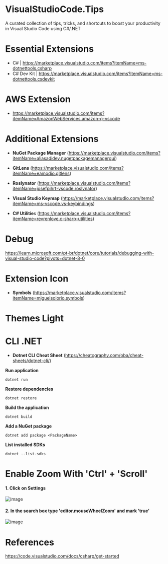 # VisualStudioCode.Tips
A curated collection of tips, tricks, and shortcuts to boost your productivity in Visual Studio Code using C#/.NET

# Essential Extensions
- C# | https://marketplace.visualstudio.com/items?itemName=ms-dotnettools.csharp
- C# Dev Kit | https://marketplace.visualstudio.com/items?itemName=ms-dotnettools.csdevkit

# AWS Extension
- https://marketplace.visualstudio.com/items?itemName=AmazonWebServices.amazon-q-vscode

# Additional Extensions
- **NuGet Package Manager** (https://marketplace.visualstudio.com/items?itemName=aliasadidev.nugetpackagemanagergui)
- **GitLens** (https://marketplace.visualstudio.com/items?itemName=eamodio.gitlens)
- **Roslynator** (https://marketplace.visualstudio.com/items?itemName=josefpihrt-vscode.roslynator)
- **Visual Studio Keymap** (https://marketplace.visualstudio.com/items?itemName=ms-vscode.vs-keybindings)
 
- **C# Utilitie**s (https://marketplace.visualstudio.com/items?itemName=revrenlove.c-sharp-utilities)


# Debug

https://learn.microsoft.com/pt-br/dotnet/core/tutorials/debugging-with-visual-studio-code?pivots=dotnet-8-0

# Extension Icon
- **Symbols** (https://marketplace.visualstudio.com/items?itemName=miguelsolorio.symbols)


# Themes Light


# CLI .NET

- **Dotnet CLI Cheat Sheet** (https://cheatography.com/oba/cheat-sheets/dotnet-cli/)


**Run application**
```
dotnet run
```


**Restore dependencies**
```
dotnet restore
```



**Build the application**
```
dotnet build
```



**Add a NuGet package**
```
dotnet add package <PackageName>
```



**List installed SDKs**
```
dotnet --list-sdks
```

# Enable Zoom With 'Ctrl' + 'Scroll'

#### 1. Click on Settings
![image](https://github.com/user-attachments/assets/45152cdd-8934-46dc-bdb7-0fd3a17fe768)

#### 2. In the search box type 'editor.mouseWheelZoom' and mark 'true'
![image](https://github.com/user-attachments/assets/1dbf416d-6445-43c6-aa1b-fe9350f6dec9)



# References

https://code.visualstudio.com/docs/csharp/get-started
